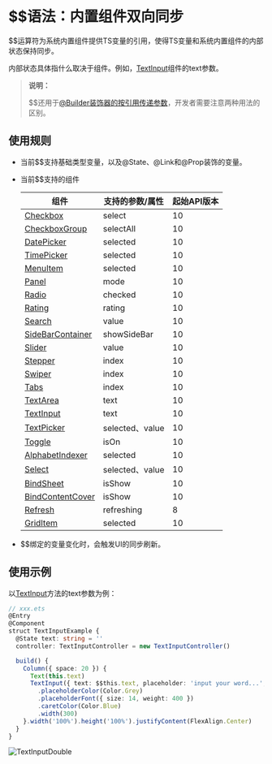 # $$语法：内置组件双向同步


$$运算符为系统内置组件提供TS变量的引用，使得TS变量和系统内置组件的内部状态保持同步。


内部状态具体指什么取决于组件。例如，[TextInput](../reference/arkui-ts/ts-basic-components-textinput.md)组件的text参数。


> **说明：**
>
> $$还用于[@Builder装饰器的按引用传递参数](arkts-builder.md#按引用传递参数)，开发者需要注意两种用法的区别。


## 使用规则

- 当前$$支持基础类型变量，以及\@State、\@Link和\@Prop装饰的变量。

- 当前$$支持的组件

  | 组件                                                         | 支持的参数/属性 | 起始API版本 |
  | ------------------------------------------------------------ | --------------- | ----------- |
  | [Checkbox](../reference/arkui-ts/ts-basic-components-checkbox.md) | select          | 10          |
  | [CheckboxGroup](../reference/arkui-ts/ts-basic-components-checkboxgroup.md) | selectAll       | 10          |
  | [DatePicker](../reference/arkui-ts/ts-basic-components-datepicker.md) | selected        | 10          |
  | [TimePicker](../reference/arkui-ts/ts-basic-components-timepicker.md) | selected        | 10          |
  | [MenuItem](../reference/arkui-ts/ts-basic-components-menuitem.md) | selected        | 10          |
  | [Panel](../reference/arkui-ts/ts-container-panel.md)         | mode            | 10          |
  | [Radio](../reference/arkui-ts/ts-basic-components-radio.md)  | checked         | 10          |
  | [Rating](../reference/arkui-ts/ts-basic-components-rating.md) | rating          | 10          |
  | [Search](../reference/arkui-ts/ts-basic-components-search.md) | value           | 10          |
  | [SideBarContainer](../reference/arkui-ts/ts-container-sidebarcontainer.md) | showSideBar     | 10          |
  | [Slider](../reference/arkui-ts/ts-basic-components-slider.md) | value           | 10          |
  | [Stepper](../reference/arkui-ts/ts-basic-components-stepper.md) | index           | 10          |
  | [Swiper](../reference/arkui-ts/ts-container-swiper.md)       | index       | 10          |
  | [Tabs](../reference/arkui-ts/ts-container-tabs.md)           | index           | 10          |
  | [TextArea](../reference/arkui-ts/ts-basic-components-textarea.md) | text            | 10          |
  | [TextInput](../reference/arkui-ts/ts-basic-components-textinput.md) | text            | 10          |
  | [TextPicker](../reference/arkui-ts/ts-basic-components-textpicker.md) | selected、value | 10          |
  | [Toggle](../reference/arkui-ts/ts-basic-components-toggle.md) | isOn            | 10          |
  | [AlphabetIndexer](../reference/arkui-ts/ts-container-alphabet-indexer.md) | selected        | 10          |
  | [Select](../reference/arkui-ts/ts-basic-components-select.md) | selected、value | 10          |
  | [BindSheet](../reference/arkui-ts/ts-universal-attributes-sheet-transition.md) | isShow | 10          |
  | [BindContentCover](../reference/arkui-ts/ts-universal-attributes-modal-transition.md) | isShow | 10          |
  | [Refresh](../reference/arkui-ts/ts-container-refresh.md) | refreshing | 8 |
  | [GridItem](../reference/arkui-ts/ts-container-griditem.md) | selected | 10 |

- $$绑定的变量变化时，会触发UI的同步刷新。


## 使用示例

以[TextInput](../reference/arkui-ts/ts-basic-components-textinput.md)方法的text参数为例：


```ts
// xxx.ets
@Entry
@Component
struct TextInputExample {
  @State text: string = ''
  controller: TextInputController = new TextInputController()

  build() {
    Column({ space: 20 }) {
      Text(this.text)
      TextInput({ text: $$this.text, placeholder: 'input your word...', controller: this.controller })
        .placeholderColor(Color.Grey)
        .placeholderFont({ size: 14, weight: 400 })
        .caretColor(Color.Blue)
        .width(300)
    }.width('100%').height('100%').justifyContent(FlexAlign.Center)
  }
}
```


![TextInputDouble](figures/TextInputDouble.gif)
